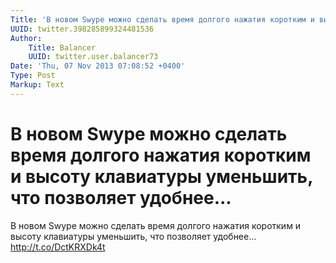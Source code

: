 ```yaml
---
Title: 'В новом Swype можно сделать время долгого нажатия коротким и высоту клавиатуры уменьшить, что позволяет удобнее...'
UUID: twitter.398285899324481536
Author:
    Title: Balancer
    UUID: twitter.user.balancer73
Date: 'Thu, 07 Nov 2013 07:08:52 +0400'
Type: Post
Markup: Text
---
```


# В новом Swype можно сделать время долгого нажатия коротким и высоту клавиатуры уменьшить, что позволяет удобнее...

В новом Swype можно сделать время долгого нажатия коротким и
высоту клавиатуры уменьшить, что позволяет удобнее...
http://t.co/DctKRXDk4t